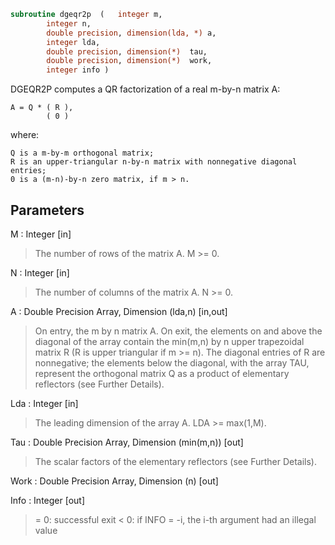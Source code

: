 ```fortran
subroutine dgeqr2p	(	integer	m,
		integer	n,
		double precision, dimension(lda, *)	a,
		integer	lda,
		double precision, dimension(*)	tau,
		double precision, dimension(*)	work,
		integer	info )
```

 DGEQR2P computes a QR factorization of a real m-by-n matrix A:

    A = Q * ( R ),
            ( 0 )

 where:

    Q is a m-by-m orthogonal matrix;
    R is an upper-triangular n-by-n matrix with nonnegative diagonal
    entries;
    0 is a (m-n)-by-n zero matrix, if m > n.


## Parameters
M : Integer [in]
> The number of rows of the matrix A.  M >= 0.

N : Integer [in]
> The number of columns of the matrix A.  N >= 0.

A : Double Precision Array, Dimension (lda,n) [in,out]
> On entry, the m by n matrix A.
> On exit, the elements on and above the diagonal of the array
> contain the min(m,n) by n upper trapezoidal matrix R (R is
> upper triangular if m >= n). The diagonal entries of R are
> nonnegative; the elements below the diagonal,
> with the array TAU, represent the orthogonal matrix Q as a
> product of elementary reflectors (see Further Details).

Lda : Integer [in]
> The leading dimension of the array A.  LDA >= max(1,M).

Tau : Double Precision Array, Dimension (min(m,n)) [out]
> The scalar factors of the elementary reflectors (see Further
> Details).

Work : Double Precision Array, Dimension (n) [out]

Info : Integer [out]
> = 0: successful exit
> < 0: if INFO = -i, the i-th argument had an illegal value

